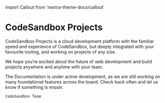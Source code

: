 import Callout from 'nextra-theme-docs/callout'

# CodeSandbox Projects

CodeSandbox Projects is a cloud development platform with the familiar speed and experience of CodeSandbox, but deeply integrated with your favourite tooling, and working on projects of any size.

We hope you’re excited about the future of web development and build projects anywhere and anytime with your team.

<Callout>
    The Documentation is under active development, as we are still working on many foundational features across the board. Check back often and let us know if something is missin.
    
    CodeSandbox Team
</Callout>